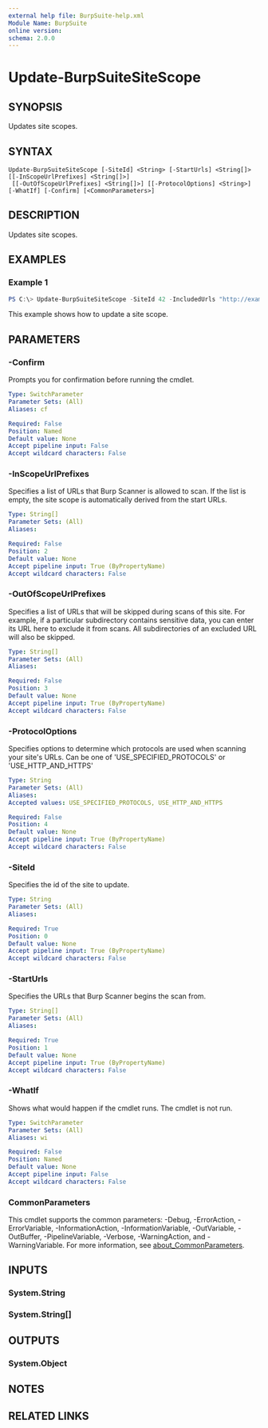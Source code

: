 ```yaml
---
external help file: BurpSuite-help.xml
Module Name: BurpSuite
online version:
schema: 2.0.0
---
```


# Update-BurpSuiteSiteScope

## SYNOPSIS
Updates site scopes.

## SYNTAX

```
Update-BurpSuiteSiteScope [-SiteId] <String> [-StartUrls] <String[]> [[-InScopeUrlPrefixes] <String[]>]
 [[-OutOfScopeUrlPrefixes] <String[]>] [[-ProtocolOptions] <String>] [-WhatIf] [-Confirm] [<CommonParameters>]
```

## DESCRIPTION
Updates site scopes.

## EXAMPLES

### Example 1
```powershell
PS C:\> Update-BurpSuiteSiteScope -SiteId 42 -IncludedUrls "http://example.com" -ExcludedUrls "http://example.com/foo"
```

This example shows how to update a site scope.

## PARAMETERS

### -Confirm
Prompts you for confirmation before running the cmdlet.

```yaml
Type: SwitchParameter
Parameter Sets: (All)
Aliases: cf

Required: False
Position: Named
Default value: None
Accept pipeline input: False
Accept wildcard characters: False
```

### -InScopeUrlPrefixes
Specifies a list of URLs that Burp Scanner is allowed to scan. If the list is empty, the site scope is automatically derived from the start URLs.

```yaml
Type: String[]
Parameter Sets: (All)
Aliases:

Required: False
Position: 2
Default value: None
Accept pipeline input: True (ByPropertyName)
Accept wildcard characters: False
```

### -OutOfScopeUrlPrefixes
Specifies a list of URLs that will be skipped during scans of this site. For example, if a particular subdirectory contains sensitive data, you can enter its URL here to exclude it from scans. All subdirectories of an excluded URL will also be skipped.

```yaml
Type: String[]
Parameter Sets: (All)
Aliases:

Required: False
Position: 3
Default value: None
Accept pipeline input: True (ByPropertyName)
Accept wildcard characters: False
```

### -ProtocolOptions
Specifies options to determine which protocols are used when scanning your site's URLs. Can be one of 'USE_SPECIFIED_PROTOCOLS' or 'USE_HTTP_AND_HTTPS'

```yaml
Type: String
Parameter Sets: (All)
Aliases:
Accepted values: USE_SPECIFIED_PROTOCOLS, USE_HTTP_AND_HTTPS

Required: False
Position: 4
Default value: None
Accept pipeline input: True (ByPropertyName)
Accept wildcard characters: False
```

### -SiteId
Specifies the id of the site to update.

```yaml
Type: String
Parameter Sets: (All)
Aliases:

Required: True
Position: 0
Default value: None
Accept pipeline input: True (ByPropertyName)
Accept wildcard characters: False
```

### -StartUrls
Specifies the URLs that Burp Scanner begins the scan from.

```yaml
Type: String[]
Parameter Sets: (All)
Aliases:

Required: True
Position: 1
Default value: None
Accept pipeline input: True (ByPropertyName)
Accept wildcard characters: False
```

### -WhatIf
Shows what would happen if the cmdlet runs.
The cmdlet is not run.

```yaml
Type: SwitchParameter
Parameter Sets: (All)
Aliases: wi

Required: False
Position: Named
Default value: None
Accept pipeline input: False
Accept wildcard characters: False
```

### CommonParameters
This cmdlet supports the common parameters: -Debug, -ErrorAction, -ErrorVariable, -InformationAction, -InformationVariable, -OutVariable, -OutBuffer, -PipelineVariable, -Verbose, -WarningAction, and -WarningVariable. For more information, see [about_CommonParameters](http://go.microsoft.com/fwlink/?LinkID=113216).

## INPUTS

### System.String

### System.String[]

## OUTPUTS

### System.Object
## NOTES

## RELATED LINKS
